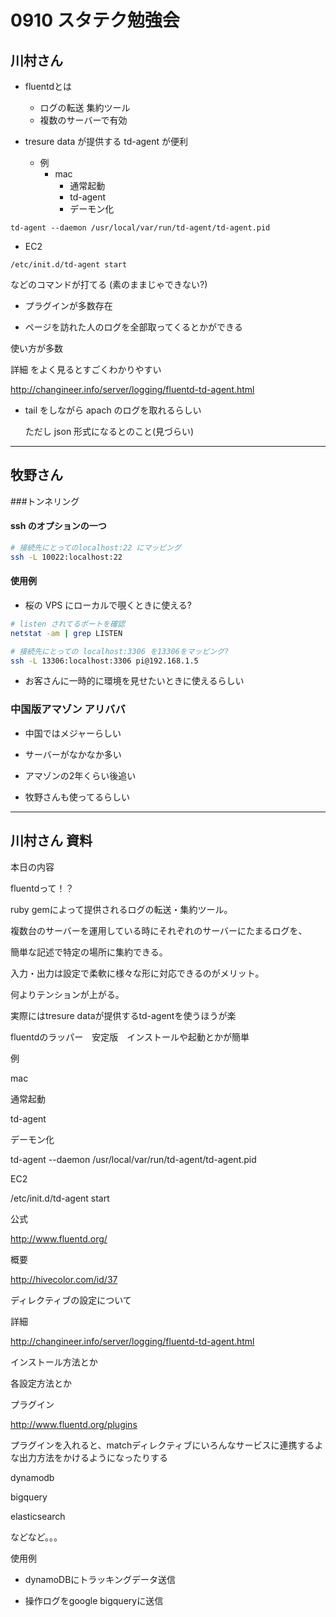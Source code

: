 # 0910 スタテク勉強会


## 川村さん

- fluentdとは

    - ログの転送 集約ツール
    - 複数のサーバーで有効

- tresure data が提供する td-agent が便利

    - 例
      - mac
        - 通常起動
        - td-agent
        - デーモン化

```
td-agent --daemon /usr/local/var/run/td-agent/td-agent.pid
```

  - EC2

```
/etc/init.d/td-agent start
```
  などのコマンドが打てる (素のままじゃできない?)


- プラグインが多数存在


- ページを訪れた人のログを全部取ってくるとかができる

使い方が多数

詳細
をよく見るとすごくわかりやすい

http://changineer.info/server/logging/fluentd-td-agent.html

- tail をしながら apach のログを取れるらしい
    
    ただし json 形式になるとのこと(見づらい)


- - -

## 牧野さん

###トンネリング 
#### ssh のオプションの一つ

```sh
# 接続先にとってのlocalhost:22 にマッピング
ssh -L 10022:localhost:22
```

#### 使用例

- 桜の VPS にローカルで覗くときに使える?

```sh
# listen されてるポートを確認
netstat -am | grep LISTEN
```

```sh
# 接続先にとっての localhost:3306 を13306をマッピング?
ssh -L 13306:localhost:3306 pi@192.168.1.5
```

- お客さんに一時的に環境を見せたいときに使えるらしい

### 中国版アマゾン アリババ

- 中国ではメジャーらしい

- サーバーがなかなか多い

- アマゾンの2年くらい後追い

- 牧野さんも使ってるらしい


- - - 

## 川村さん 資料


本日の内容

fluentdって！？

ruby gemによって提供されるログの転送・集約ツール。

複数台のサーバーを運用している時にそれぞれのサーバーにたまるログを、

簡単な記述で特定の場所に集約できる。

入力・出力は設定で柔軟に様々な形に対応できるのがメリット。

何よりテンションが上がる。

実際にはtresure dataが提供するtd-agentを使うほうが楽

fluentdのラッパー　安定版　インストールや起動とかが簡単

例

mac

通常起動

td-agent

デーモン化

td-agent --daemon /usr/local/var/run/td-agent/td-agent.pid

EC2

/etc/init.d/td-agent start

公式

http://www.fluentd.org/

概要

http://hivecolor.com/id/37

ディレクティブの設定について

詳細

http://changineer.info/server/logging/fluentd-td-agent.html

インストール方法とか

各設定方法とか

プラグイン

http://www.fluentd.org/plugins

プラグインを入れると、matchディレクティブにいろんなサービスに連携するよな出力方法をかけるようになったりする

dynamodb

bigquery

elasticsearch

などなど。。。

使用例

  - dynamoDBにトラッキングデータ送信     

  - 操作ログをgoogle bigqueryに送信

